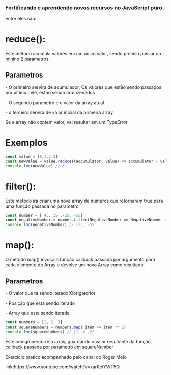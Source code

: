 

### Fortificando e aprendendo novos recursos no JavaScript puro.

 entre eles são:

<h1>reduce():</h1>
Este método acumula valores em um unico valor, sendo preciso passar no minino 2 parametros.


<h2>Parametros</h2>
<p>- O primeiro servira de acumulador, Os valores que estão sendo passados por ultimo nele, estão sendo armazenados<p>
<p>- O segundo parametro e o valor da array atual<p>
<p>- o terceiro servira de valor inicial da primeira array<p>

  <p> Se a array não contem valor, vai resultar em um TypeError<p>


<h1>Exemplos</h1>

```js
const value = [0,1,2,3]
const newValue = value.reduce((accumulator, value) => accumulator + value, 0);   
console.log(newValue) // 6
```

<h1>filter():</h1>
Este metodo ira criar uma nova array de numeros que retornarem true para uma função passada no parametro


```js
const number = [ 45, 35 ,-25, -55]
const negativeNumber = number.filter(NegativeNumber => NegativeNumber < 0);
console.log(negativeNumber) // -25, -55
```


<h1>map():</h1>
<P>O método map() invoca a função callback passada por argumento para cada elemento do Array e devolve um novo Array como resultado.<P>
  
 
<h2>Parametros</h2>
  
  <P>- O valor que ta sendo iterado(Obrigatorio)<P>
  <P>- Posição que esta sendo iterado<P>
  <P>- Array que esta sendo iterada<P>
  
  
  
```js
const numbers = [1, 2, 3]    
const squareNumbers = numbers.map( item => item ** 2)
console.log(squareNumbers) // [1, 4 ,9] 
```
<p>Este codigo percorre a array, guardando o valor resultante da função callback passada por parametro em squareNumber</p>
  



Exercicio pratico acompanhado pelo canal do Roger Melo
<p>link:https://www.youtube.com/watch?v=xarRciYWT5Q <p>
